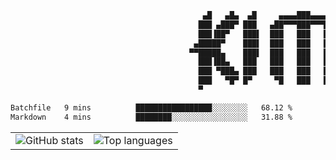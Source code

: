 ```txt
                                           ▄█   ▄█▄  ▄█     ▄▄▄▄███▄▄▄▄    ▄██████▄ 
                                          ███ ▄███▀ ███   ▄██▀▀▀███▀▀▀██▄ ███    ███
                                          ███▐██▀   ███▌  ███   ███   ███ ███    ███
                                         ▄█████▀    ███▌  ███   ███   ███ ███    ███
                                        ▀▀█████▄    ███▌  ███   ███   ███ ███    ███
                                          ███▐██▄   ███   ███   ███   ███ ███    ███
                                          ███ ▀███▄ ███   ███   ███   ███ ███    ███
                                          ███   ▀█▀ █▀     ▀█   ███   █▀   ▀██████▀ 
                                          ▀                                         
```

<!--START_SECTION:waka-->

```txt
Batchfile   9 mins          █████████████████░░░░░░░░   68.12 %
Markdown    4 mins          ████████░░░░░░░░░░░░░░░░░   31.88 %
```

<!--END_SECTION:waka-->


<table align="center">
  <tr>
    <td valign="top">
      <img alt="GitHub stats"
           src="https://github-readme-stats.vercel.app/api?username=kim0chi&show_icons=true&hide_title=true&rank_icon=percentile&line_height=28&hide_border=true&theme=dark" />
    </td>
    <td valign="top">
      <img alt="Top languages"
           src="https://github-readme-stats.vercel.app/api/top-langs/?username=kim0chi&layout=compact&card_width=420&langs_count=8&hide_border=true&theme=dark" />
    </td>
  </tr>
</table>


